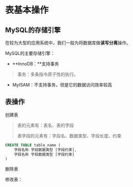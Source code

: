 # 表基本操作

## MySQL的存储引擎

在较为大型的应用系统中，我们一般为将数据库做**读写分离**操作。

MySQL的主要存储引擎：

* **InnoDB：**支持事务

> 事务：多条指令原子性的执行。

* MyISAM：不支持事务，但是它的数据访问效率较高

## 表操作

创建表

> 表的元素有：表名、表的字段
>
> 表字段的元素有：字段名、数据类型、字段长度、约束

```sql
CREATE TABLE table_name (
    字段名称 字段数据类型 [字段约束],
    字段名称 字段数据类型 [字段约束] 
)
```

删除表

修改表：

